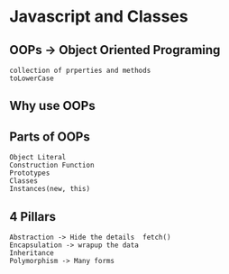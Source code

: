# Javascript and Classes

## OOPs -> Object Oriented Programing

    collection of prperties and methods
    toLowerCase

## Why use OOPs

## Parts of OOPs

    Object Literal
    Construction Function
    Prototypes
    Classes
    Instances(new, this)

## 4 Pillars

    Abstraction -> Hide the details  fetch()
    Encapsulation -> wrapup the data
    Inheritance
    Polymorphism -> Many forms
